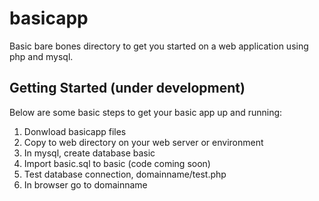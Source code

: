 # basicapp
Basic bare bones directory to get you started on a web application using php and mysql.
## Getting Started (under development)
Below are some basic steps to get your basic app up and running:
1. Donwload basicapp files
2. Copy to web directory on your web server or environment
3. In mysql, create database basic
4. Import basic.sql to basic (code coming soon)
5. Test database connection, domainname/test.php
6. In browser go to domainname
